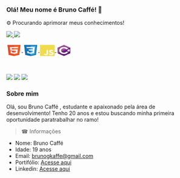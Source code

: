 ### Olá! Meu nome é Bruno Caffé! 👋

⚙ Procurando aprimorar meus conhecimentos!

<div> 
 <a href="https://github.com/BrunoCaffz">
  <img height="180em" src="https://github-readme-stats.vercel.app/api?username=BrunoCaffz&show_icons=true&theme=dracula&include_all_commits=true&count_private=true"/>
  <img height="180em" src="https://github-readme-stats.vercel.app/api/top-langs/?username=BrunoCaffz&layout=compact&langs_count=7&theme=dracula"/>
</div>
  
  <div style="display: inline_block"><br>
<img align="center" alt="HTML" height="30" width="40" src="https://raw.githubusercontent.com/devicons/devicon/master/icons/html5/html5-original.svg">
<img align="center" alt="CSS" height="30" width="40" src="https://raw.githubusercontent.com/devicons/devicon/master/icons/css3/css3-original.svg">
<img align="center" alt="Js" height="30" width="40" src="https://raw.githubusercontent.com/devicons/devicon/master/icons/javascript/javascript-plain.svg">
<img align="center" alt="Csharp" height="30" width="40" src="https://raw.githubusercontent.com/devicons/devicon/master/icons/csharp/csharp-original.svg">
  </div>

  ##

<div style="Displayy: inline_block"><br>
 <a href="https://www.linkedin.com/in/bruno-caff%C3%A9-977a28238/" target="_blank"> <img src="https://img.shields.io/badge/linkedin-%230077B5.svg?style=for-the-badge&logo=linkedin&logoColor=white" target="_blank"></a>
 <a href="https://www.instagram.com/brun_caffz/" target="_blank"> <img src="https://img.shields.io/badge/Instagram-%23E4405F.svg?style=for-the-badge&logo=Instagram&logoColor=white" target="_blank"></a>
 <a href="mailto:brunogkaffe@gmail.com" target="_blank"> <img src="https://img.shields.io/badge/Gmail-D14836?style=for-the-badge&logo=gmail&logoColor=white)" target="_blank"></a>
 
 ### Sobre mim  
 <p> Olá, sou Bruno Caffé , estudante e apaixonado pela área de desenvolvimento! Tenho 20 anos e estou buscando minha primeira oportunidade paratrabalhar no ramo! </p>
 
 
 > ☎ Informações
  * Nome: Bruno Caffé
  * Idade: 19 anos
  * Email: <a href="mailto:brunogkaffe@gmail.com"> brunogkaffe@gmail.com</a>
  * Portifólio: <a href="https://brunocaffz.github.io/portfolio/" target="_blank">Acesse aqui</a><br>
  * Linkedin: <a href="https://www.linkedin.com/in/bruno-caff%C3%A9-977a28238/" target="_blank">Acesse aqui</a><br>
